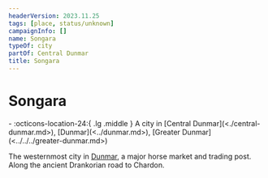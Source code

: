 ```yaml
---
headerVersion: 2023.11.25
tags: [place, status/unknown]
campaignInfo: []
name: Songara
typeOf: city
partOf: Central Dunmar
title: Songara
---
```


# Songara
<div class="grid cards ext-narrow-margin ext-one-column" markdown>
-    :octicons-location-24:{ .lg .middle } A city in [Central Dunmar](<./central-dunmar.md>), [Dunmar](<../dunmar.md>), [Greater Dunmar](<../../../greater-dunmar.md>)  
</div>


The westernmost city in [Dunmar](<../dunmar.md>), a major horse market and trading post. Along the ancient Drankorian road to Chardon. 

